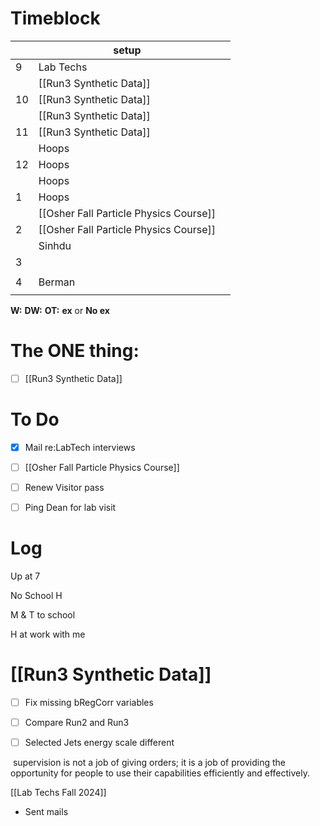 # Timeblock

|     | setup                                  |     |
| --- | -------------------------------------- | --- |
| 9   | Lab Techs                              |     |
|     | [[Run3 Synthetic Data]]                |     |
| 10  | [[Run3 Synthetic Data]]                |     |
|     | [[Run3 Synthetic Data]]                |     |
| 11  | [[Run3 Synthetic Data]]                |     |
|     | Hoops                                  |     |
| 12  | Hoops                                  |     |
|     | Hoops                                  |     |
| 1   | Hoops                                  |     |
|     | [[Osher Fall Particle Physics Course]] |     |
| 2   | [[Osher Fall Particle Physics Course]] |     |
|     | Sinhdu                                 |     |
| 3   |                                        |     |
|     |                                        |     |
| 4   | Berman                                 |     |
|     |                                        |     |

**W:**
**DW:**
**OT:**
**ex** or **No ex**

# The ONE thing: 
- [ ] [[Run3 Synthetic Data]]


# To Do
- [x] Mail re:LabTech interviews
- [ ] [[Osher Fall Particle Physics Course]]
- [ ] Renew Visitor pass
- [ ] Ping Dean for lab visit


# Log


Up at 7 

No School H 

M & T to school

H at work with me

# [[Run3 Synthetic Data]]
- [ ] Fix missing bRegCorr variables
- [ ] Compare Run2 and Run3
- [ ] Selected Jets energy scale different


 supervision is not a job of giving orders; it is a job of providing the opportunity for people to use their capabilities efficiently and effectively.

[[Lab Techs Fall 2024]]
- Sent mails

